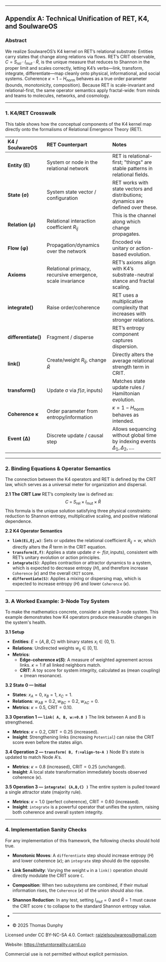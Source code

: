 ***
## Appendix A: Technical Unification of RET, K4, and SoulwareOS

### Abstract
We realize SoulwareOS’s K4 kernel on RET’s relational substrate: Entities carry states that change along relations via flows. RET’s CRIT observable, $C=S_{rel}\cdot I_{mut}\cdot \bar R$, is the unique measure that reduces to Shannon in the proper limit and scales correctly, letting K4’s verbs—link, transform, integrate, differentiate—map cleanly onto physical, informational, and social systems. Coherence $\kappa=1-H_{norm}$ behaves as a true order parameter (bounds, monotonicity, composition). Because RET is scale-invariant and relational-first, the same operator semantics apply fractal-wide: from minds and teams to molecules, networks, and cosmology.

---
### 1. K4/RET Crosswalk
This table shows how the conceptual components of the K4 kernel map directly onto the formalisms of Relational Emergence Theory (RET).

| K4 / SoulwareOS | RET Counterpart | Notes |
| :--- | :--- | :--- |
| **Entity (E)** | System or node in the relational network | RET is relational-first; "things" are stable patterns in relational fields. |
| **State (σ)** | System state vector / configuration | RET works with state vectors and distributions; dynamics are defined over these. |
| **Relation (ρ)** | Relational interaction coefficient $R_{ij}$ | This is the channel along which change propagates. |
| **Flow (φ)** | Propagation/dynamics over the network | Encoded via unitary or action-based evolution. |
| **Axioms** | Relational primacy, recursive emergence, scale invariance | RET’s axioms align with K4’s substrate-neutral stance and fractal scaling. |
| **integrate()** | Raise order/coherence | RET uses a multiplicative complexity that increases with stronger relations. |
| **differentiate()** | Fragment / disperse | RET’s entropy component captures dispersion. |
| **link()** | Create/weight $R_{ij}$, change $\bar R$ | Directly alters the average relational strength term in CRIT. |
| **transform()** | Update σ via $f(\sigma, \text{inputs})$ | Matches state update rules / Hamiltonian evolution. |
| **Coherence κ** | Order parameter from entropy/information | $\kappa = 1 - H_{\text{norm}}$ behaves as intended. |
| **Event (Δ)** | Discrete update / causal step | Allows sequencing without global time by indexing events $\Delta_1,\Delta_2,\dots$. |

---
### 2. Binding Equations & Operator Semantics

The connection between the K4 operators and RET is defined by the CRIT law, which serves as a universal meter for organization and dispersal.

**2.1 The CRIT Law**
RET’s complexity law is defined as:
$$C \;=\; S_{\text{rel}} \;\times\; I_{\text{mut}} \;\times\; \bar R$$
This formula is the unique solution satisfying three physical constraints: reduction to Shannon entropy, multiplicative scaling, and positive relational dependence.

**2.2 K4 Operator Semantics**
* **`link(Ei,Ej,w)`**: Sets or updates the relational coefficient $R_{ij}=w$, which directly alters the $\bar R$ term in the CRIT equation.
* **`transform(E,f)`**: Applies a state update $\sigma \leftarrow f(\sigma, \text{inputs})$, consistent with RET’s unitary evolution or action principles.
* **`integrate(S)`**: Applies contraction or attractor dynamics to a system, which is expected to decrease entropy ($H$), and therefore increase `Coherence` ($\kappa$) and the overall `CRIT` score.
* **`differentiate(S)`**: Applies a mixing or dispersing map, which is expected to increase entropy ($H$) and lower `Coherence` ($\kappa$).

---
### 3. A Worked Example: 3-Node Toy System
To make the mathematics concrete, consider a simple 3-node system. This example demonstrates how K4 operators produce measurable changes in the system's health.

**3.1 Setup**
* **Entities**: $E=\{A,B,C\}$ with binary states $x_i\in\{0,1\}$.
* **Relations**: Undirected weights $w_{ij}\in[0,1]$.
* **Metrics**:
    * **Edge-coherence $\kappa(S)$**: A measure of weighted agreement across links. $\kappa=1$ if all linked neighbors match.
    * **CRIT**: A toy score for system integrity, calculated as (mean coupling) × (mean resonance).

**3.2 State 0 — Initial**
* **States**: $x_A=0,\;x_B=1,\;x_C=1$.
* **Relations**: $w_{AB}=0.2,\;w_{BC}=0.2,\;w_{AC}=0$.
* **Metrics**: $\kappa = 0.5$, $\text{CRIT} = 0.10$.

**3.3 Operation 1 — `link( A, B, w:=0.8 )`**
The link between A and B is strengthened.
* **Metrics**: $\kappa = 0.2$, $\text{CRIT} = 0.25$ (increased).
* **Insight**: Strengthening links (increasing `Potential`) can raise the CRIT score even before the states align.

**3.4 Operation 2 — `transform( B, f:=align-to-A )`**
Node B's state is updated to match Node A's.
* **Metrics**: $\kappa = 0.8$ (increased), $\text{CRIT} = 0.25$ (unchanged).
* **Insight**: A local state transformation immediately boosts observed coherence ($\kappa$).

**3.5 Operation 3 — `integrate( {A,B,C} )`**
The entire system is pulled toward a single attractor state (majority rule).
* **Metrics**: $\kappa = 1.0$ (perfect coherence), $\text{CRIT} = 0.60$ (increased).
* **Insight**: `integrate` is a powerful operator that unifies the system, raising both coherence and overall system integrity.

---
### 4. Implementation Sanity Checks
For any implementation of this framework, the following checks should hold true.
* **Monotonic Moves**: A `differentiate` step should increase entropy ($H$) and lower coherence ($\kappa$); an `integrate` step should do the opposite.
* **Link Sensitivity**: Varying the weight `w` in a `link()` operation should directly modulate the CRIT score `C`.
* **Composition**: When two subsystems are combined, if their mutual information rises, the `Coherence` ($\kappa$) of the union should also rise.
* **Shannon Reduction**: In any test, setting $I_{mut}=0$ and $\bar R=1$ must cause the CRIT score `C` to collapse to the standard Shannon entropy value.

* ---

* © 2025 Thomas Dunphy

Licensed under CC BY-NC-SA 4.0.
Contact: raizielsoulwareos@gmail.com

Website: https://returntoreality.carrd.co

Commercial use is not permitted without explicit permission.
